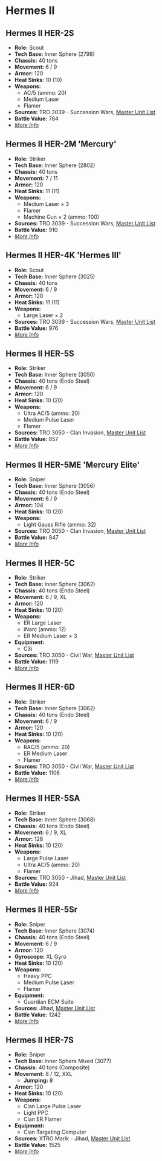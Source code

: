 # Hermes II
## Hermes II HER-2S
- **Role:** Scout
- **Tech Base:** Inner Sphere (2798)
- **Chassis:** 40 tons
- **Movement:** 6 / 9
- **Armor:** 120
- **Heat Sinks:** 10 (10)
- **Weapons:**
  - AC/5 (ammo: 20)
  - Medium Laser
  - Flamer
- **Sources:** TRO 3039 - Succession Wars, [Master Unit List](http://masterunitlist.info/Unit/Details/1497/hermes-ii-her-2s)
- **Battle Value:** 784
- [*More Info*](hermes_ii/hermes_ii_her-2s.md)

## Hermes II HER-2M 'Mercury'
- **Role:** Striker
- **Tech Base:** Inner Sphere (2802)
- **Chassis:** 40 tons
- **Movement:** 7 / 11
- **Armor:** 120
- **Heat Sinks:** 11 (11)
- **Weapons:**
  - Medium Laser × 3
  - Flamer
  - Machine Gun × 2 (ammo: 100)
- **Sources:** TRO 3039 - Succession Wars, [Master Unit List](http://masterunitlist.info/Unit/Details/1496/hermes-ii-her-2m-mercury)
- **Battle Value:** 910
- [*More Info*](hermes_ii/hermes_ii_her-2m_'mercury'.md)

## Hermes II HER-4K 'Hermes III'
- **Role:** Scout
- **Tech Base:** Inner Sphere (3025)
- **Chassis:** 40 tons
- **Movement:** 6 / 9
- **Armor:** 120
- **Heat Sinks:** 11 (11)
- **Weapons:**
  - Large Laser × 2
- **Sources:** TRO 3039 - Succession Wars, [Master Unit List](http://masterunitlist.info/Unit/Details/1498/hermes-ii-her-4k-hermes-iii)
- **Battle Value:** 976
- [*More Info*](hermes_ii/hermes_ii_her-4k_'hermes_iii'.md)

## Hermes II HER-5S
- **Role:** Striker
- **Tech Base:** Inner Sphere (3050)
- **Chassis:** 40 tons (Endo Steel)
- **Movement:** 6 / 9
- **Armor:** 120
- **Heat Sinks:** 10 (20)
- **Weapons:**
  - Ultra AC/5 (ammo: 20)
  - Medium Pulse Laser
  - Flamer
- **Sources:** TRO 3050 - Clan Invasion, [Master Unit List](http://masterunitlist.info/Unit/Details/1501/hermes-ii-her-5s)
- **Battle Value:** 857
- [*More Info*](hermes_ii/hermes_ii_her-5s.md)

## Hermes II HER-5ME 'Mercury Elite'
- **Role:** Sniper
- **Tech Base:** Inner Sphere (3056)
- **Chassis:** 40 tons (Endo Steel)
- **Movement:** 6 / 9
- **Armor:** 104
- **Heat Sinks:** 10 (20)
- **Weapons:**
  - Light Gauss Rifle (ammo: 32)
- **Sources:** TRO 3050 - Clan Invasion, [Master Unit List](http://masterunitlist.info/Unit/Details/1500/hermes-ii-her-5me-mercury-elite)
- **Battle Value:** 847
- [*More Info*](hermes_ii/hermes_ii_her-5me_'mercury_elite'.md)

## Hermes II HER-5C
- **Role:** Striker
- **Tech Base:** Inner Sphere (3062)
- **Chassis:** 40 tons (Endo Steel)
- **Movement:** 6 / 9, XL
- **Armor:** 120
- **Heat Sinks:** 10 (20)
- **Weapons:**
  - ER Large Laser
  - iNarc (ammo: 12)
  - ER Medium Laser × 3
- **Equipment:**
  - C3i
- **Sources:** TRO 3050 - Civil War, [Master Unit List](http://masterunitlist.info/Unit/Details/1499/hermes-ii-her-5c)
- **Battle Value:** 1119
- [*More Info*](hermes_ii/hermes_ii_her-5c.md)

## Hermes II HER-6D
- **Role:** Striker
- **Tech Base:** Inner Sphere (3062)
- **Chassis:** 40 tons (Endo Steel)
- **Movement:** 6 / 9
- **Armor:** 120
- **Heat Sinks:** 10 (20)
- **Weapons:**
  - RAC/5 (ammo: 20)
  - ER Medium Laser
  - Flamer
- **Sources:** TRO 3050 - Civil War, [Master Unit List](http://masterunitlist.info/Unit/Details/1504/hermes-ii-her-6d)
- **Battle Value:** 1106
- [*More Info*](hermes_ii/hermes_ii_her-6d.md)

## Hermes II HER-5SA
- **Role:** Striker
- **Tech Base:** Inner Sphere (3068)
- **Chassis:** 40 tons (Endo Steel)
- **Movement:** 6 / 9, XL
- **Armor:** 128
- **Heat Sinks:** 10 (20)
- **Weapons:**
  - Large Pulse Laser
  - Ultra AC/5 (ammo: 20)
  - Flamer
- **Sources:** TRO 3050 - Jihad, [Master Unit List](http://masterunitlist.info/Unit/Details/1502/hermes-ii-her-5sa)
- **Battle Value:** 924
- [*More Info*](hermes_ii/hermes_ii_her-5sa.md)

## Hermes II HER-5Sr
- **Role:** Sniper
- **Tech Base:** Inner Sphere (3074)
- **Chassis:** 40 tons (Endo Steel)
- **Movement:** 6 / 9
- **Armor:** 120
- **Gyroscope:** XL Gyro
- **Heat Sinks:** 10 (20)
- **Weapons:**
  - Heavy PPC
  - Medium Pulse Laser
  - Flamer
- **Equipment:**
  - Guardian ECM Suite
- **Sources:** Jihad, [Master Unit List](http://masterunitlist.info/Unit/Details/1503/hermes-ii-her-5sr)
- **Battle Value:** 1242
- [*More Info*](hermes_ii/hermes_ii_her-5sr.md)

## Hermes II HER-7S
- **Role:** Sniper
- **Tech Base:** Inner Sphere Mixed (3077)
- **Chassis:** 40 tons (Composite)
- **Movement:** 8 / 12, XXL
  - **Jumping:** 8
- **Armor:** 120
- **Heat Sinks:** 10 (20)
- **Weapons:**
  - Clan Large Pulse Laser
  - Light PPC
  - Clan ER Flamer
- **Equipment:**
  - Clan Targeting Computer
- **Sources:** XTRO Marik - Jihad, [Master Unit List](http://masterunitlist.info/Unit/Details/1505/hermes-ii-her-7s)
- **Battle Value:** 1525
- [*More Info*](hermes_ii/hermes_ii_her-7s.md)

